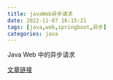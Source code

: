 ```yaml
---
title: javaWeb异步请求
date: 2022-11-07 16:15:21
tags: [java,web,springboot,异步]
categories: java
---
```

Java Web 中的异步请求
<!-- more -->
[文章链接](https://mp.weixin.qq.com/s?__biz=MzU3MTAzNTMzMQ==&mid=2247484567&idx=1&sn=de01a82e80c748aa6bb9fde8a51cae5b)